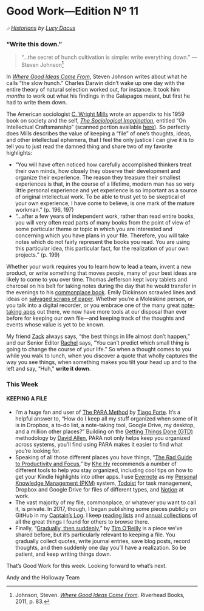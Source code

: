 # Good Work—Edition Nº 11

*🎶
[Historians](https://open.spotify.com/track/3mzl34qGCYzV7bfF3X6OgP?si=zhrPr6BBRtmN1IovjuNI7A) by
[Lucy Dacus](https://twitter.com/lucydacus)*

### “Write this down.”

> “…the secret of hunch cultivation is simple:
write everything down.”
—Steven Johnson[^1]

In
[*Where Good Ideas Come From*](https://www.amazon.com/Where-Good-Ideas-Come-Innovation/dp/1594485380),
Steven Johnson writes about what he calls “the slow hunch.”
Charles Darwin didn’t wake up one day with the entire theory of natural selection worked
out, for instance.
It took him *months* to work out what his findings in the Galapagos meant, but first he
had to write them down.

The American sociologist [C. Wright Mills](https://en.wikipedia.org/wiki/C._Wright_Mills)
wrote an appendix to his 1959 book on society and the self,
[*The Sociological Imagination*](https://en.wikipedia.org/wiki/The_Sociological_Imagination),
entitled “On Intellectual Craftsmanship” (scanned portion available
[here](https://archivingthecity.files.wordpress.com/2011/01/mills_on_intellctual_craftmanship.pdf)).
So perfectly does Mills describes the value of keeping a “file” of one’s thoughts, ideas,
and other intellectual ephemera, that I feel the only justice I can give it is to tell you
to just read the damned thing and share two of my favorite highlights:

- “You will have often noticed how carefully accomplished thinkers treat their own minds,
  how closely they observe their development and organize their experience.
  The reason they treasure their smallest experiences is that, in the course of a lifetime,
  modern man has so very little personal experience and yet experience is so important as a
  source of original intellectual work.
  To be able to trust yet to be skeptical of your own experience, I have come to believe, is
  one mark of the mature workman.”
  (p. 196, 197)
- “…after a few years of independent work, rather than read entire books, you will very
  often read parts of many books from the point of view of some particular theme or topic in
  which you are interested and concerning which you have plans in your file.
  Therefore, you will take notes which do not fairly represent the books you read.
  You are using this particular idea, this particular fact, for the realization of your own
  projects.” (p. 199)

Whether your work requires you to learn how to lead a team, invent a new product, or write
something that moves people, many of your best ideas are likely to come to you over time.
Thomas Jefferson kept ivory tablets and charcoal on his belt for taking notes during the
day that he would transfer in the evenings to his
[commonplace book](https://en.wikipedia.org/wiki/Commonplace_book). Emily Dickinson scrawled
lines and ideas on
[salvaged scraps of paper](https://www.newyorker.com/magazine/2016/12/05/emily-dickinsons-singular-scrap-poetry).
Whether you’re a Moleskine person, or you talk into a digital recorder, or you embrace one
of the many great [note-taking apps](https://zapier.com/blog/best-note-taking-apps/) out
there, we now have more tools at our disposal than ever before for keeping our own
file—and keeping track of the thoughts and events whose value is yet to be known.

My friend [Zack](https://twitter.com/ZackShapiro) always says, “the best things in life
almost don’t happen,” and our Senior Editor [Rachel](https://twitter.com/DidYouWriteThat)
says, “You can’t predict which small thing is going to change the course of your life.”
So when a thought comes to you while you walk to lunch, when you discover a quote that
wholly captures the way you see things, when something makes you tilt your head up and to
the left and say, “Huh,” **write it down**.

### This Week

#### KEEPING A FILE

- I’m a huge fan and user of
  [The PARA Method](https://praxis.fortelabs.co/the-p-a-r-a-method-a-universal-system-for-organizing-digital-information-75a9da8bfb37/)
  by [Tiago Forte](https://twitter.com/fortelabs). It’s a helpful answer to, “How do I keep
  all my stuff organized when some of it is in Dropbox, a to-do list, a note-taking tool,
  Google Drive, my desktop, and a million other places?”
  Building on the
  [Getting Things Done (GTD)](https://en.wikipedia.org/wiki/Getting_Things_Done) methodology by
  [David Allen](https://twitter.com/gtdguy), PARA not only helps keep you organized across
  systems, you’ll find using PARA makes it easier to find what you’re looking for.
- Speaking of all those different places you have things, “[The Rad Guide to Productivity and Focus](https://www.dropbox.com/s/88ypezqyeq3mi3u/The%20Rad%20Guide%20to%20Productivity%20and%20Focus.pdf?dl=0),”
  by [Khe Hy](https://twitter.com/khemaridh) recommends a number of different tools to help you
  stay organized, including cool tips on how to get your Kindle highlights into other apps.
  I use [Evernote](https://evernote.com/) as my
  [Personal Knowledge Management (PKM)](https://en.wikipedia.org/wiki/Personal_knowledge_management)
  system, [Todoist](https://todoist.com/) for task management, Dropbox and Google Drive for
  files of different types, and [Notion](http://notion.so/) at work.
- The vast majority of my file, commonplace, or whatever you want to call it, is private.
  In 2017, though, I began publishing some pieces publicly on GitHub in my [Captain’s Log](https://github.com/AndySparks/captains-log).
  I keep
  [reading lists](https://github.com/AndySparks/captains-log/tree/master/resources/reading-lists)
  and [annual collections](https://github.com/AndySparks/captains-log/tree/master/commonplace)
  of all the great things I found for others to browse there.
- Finally, “[Gradually, then suddenly](https://www.oreilly.com/ideas/gradually-then-suddenly),”
  by [Tim O’Reilly](https://twitter.com/timoreilly) is a piece we’ve shared before, but it’s
  particularly relevant to keeping a file.
  You gradually collect quotes, write journal entries, save blog posts, record thoughts, and
  then suddenly one day you’ll have a realization.
  So be patient, and keep writing things down.

That’s Good Work for this week.
Looking forward to what’s next.

Andy and the Holloway Team

[^1]: Johnson, Steven. [*Where Good Ideas Come From*](https://www.amazon.com/Where-Good-Ideas-Come-Innovation/dp/1594485380). Riverhead Books, 2011, p. 83.
